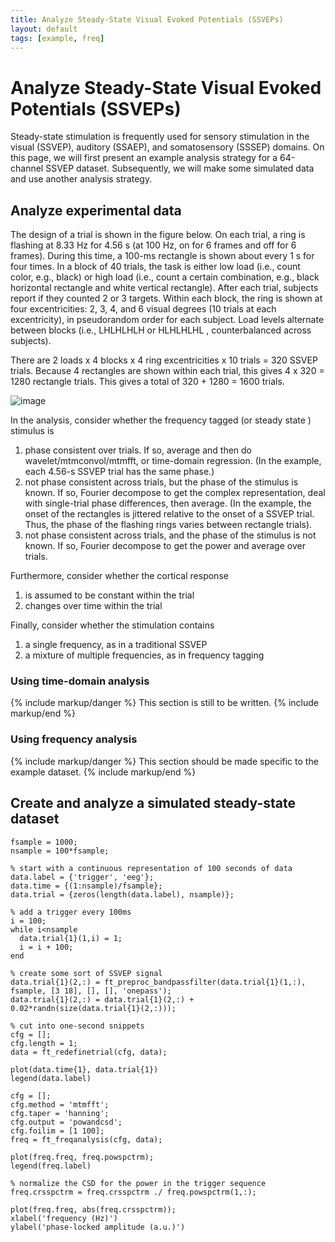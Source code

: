 ```yaml
---
title: Analyze Steady-State Visual Evoked Potentials (SSVEPs)
layout: default
tags: [example, freq]
---
```


# Analyze Steady-State Visual Evoked Potentials (SSVEPs)

Steady-state stimulation is frequently used for sensory stimulation in the visual (SSVEP), auditory (SSAEP), and somatosensory (SSSEP) domains. On this page, we will first present an example analysis strategy for a 64-channel SSVEP dataset. Subsequently, we will make some simulated data and use another analysis strategy.

## Analyze experimental data

The design of a trial is shown in the figure below. On each trial, a ring is flashing at 8.33 Hz for 4.56 s (at 100 Hz, on for 6 frames and off for 6 frames). During this time, a 100-ms rectangle is shown about every 1 s for four times. In a block of 40 trials, the task is either low load (i.e., count color, e.g., black) or high load (i.e., count a certain combination, e.g., black horizontal rectangle and white vertical rectangle). After each trial, subjects report if they counted 2 or 3 targets. Within each block, the ring is shown at four excentricities: 2, 3, 4, and 6 visual degrees (10 trials at each excentricity), in pseudorandom order for each subject. Load levels alternate between blocks (i.e., LHLHLHLH or HLHLHLHL , counterbalanced across subjects).

There are 2 loads x 4 blocks x 4 ring excentricities x 10 trials = 320 SSVEP trials. Because 4 rectangles are shown within each trial, this gives 4 x 320 = 1280 rectangle trials. This gives a total of 320 + 1280 = 1600 trials.

![image](/static/img/example/ssvep.jpg@600)

In the analysis, consider whether the frequency tagged (or steady state ) stimulus is
 1.  phase consistent over trials. If so, average and then do wavelet/mtmconvol/mtmfft, or time-domain regression. (In the example, each 4.56-s SSVEP trial has the same phase.)
 2.  not phase consistent across trials, but the phase of the stimulus is known. If so, Fourier decompose to get the complex representation, deal with single-trial phase differences, then average. (In the example, the onset of the rectangles is jittered relative to the onset of a SSVEP trial. Thus, the phase of the flashing rings varies between rectangle trials).
 3.  not phase consistent across trials, and the phase of the stimulus is not known. If so, Fourier decompose to get the power and average over trials.

Furthermore, consider whether the cortical response
 1.  is assumed to be constant within the trial
 2.  changes over time within the trial

Finally, consider whether the stimulation contains
 1.  a single frequency, as in a traditional SSVEP
 2.  a mixture of multiple frequencies, as in frequency tagging

### Using time-domain analysis

{% include markup/danger %}
This section is still to be written.
{% include markup/end %}

### Using frequency analysis

{% include markup/danger %}
This section should be made specific to the example dataset.
{% include markup/end %}

## Create and analyze a simulated steady-state dataset


	fsample = 1000;
	nsample = 100*fsample;

	% start with a continuous representation of 100 seconds of data
	data.label = {'trigger', 'eeg'};
	data.time = {(1:nsample)/fsample};
	data.trial = {zeros(length(data.label), nsample)};

	% add a trigger every 100ms
	i = 100;
	while i<nsample
	  data.trial{1}(1,i) = 1;
	  i = i + 100;
	end

	% create some sort of SSVEP signal
	data.trial{1}(2,:) = ft_preproc_bandpassfilter(data.trial{1}(1,:), fsample, [3 18], [], [], 'onepass');
	data.trial{1}(2,:) = data.trial{1}(2,:) + 0.02*randn(size(data.trial{1}(2,:)));

	% cut into one-second snippets
	cfg = [];
	cfg.length = 1;
	data = ft_redefinetrial(cfg, data);

	plot(data.time{1}, data.trial{1})
	legend(data.label)

	cfg = [];
	cfg.method = 'mtmfft';
	cfg.taper = 'hanning';
	cfg.output = 'powandcsd';
	cfg.foilim = [1 100];
	freq = ft_freqanalysis(cfg, data);

	plot(freq.freq, freq.powspctrm);
	legend(freq.label)

	% normalize the CSD for the power in the trigger sequence
	freq.crsspctrm = freq.crsspctrm ./ freq.powspctrm(1,:);

	plot(freq.freq, abs(freq.crsspctrm));
	xlabel('frequency (Hz)')
	ylabel('phase-locked amplitude (a.u.)')
